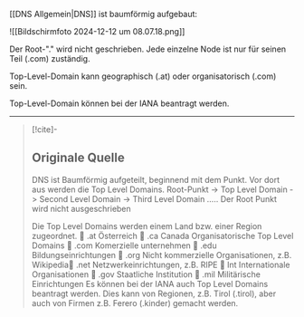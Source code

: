 [[DNS Allgemein|DNS]] ist baumförmig aufgebaut:

![[Bildschirmfoto 2024-12-12 um 08.07.18.png]]

Der Root-"." wird nicht geschrieben.
Jede einzelne Node ist nur für seinen Teil (.com) zuständig.

Top-Level-Domain kann geographisch (.at) oder organisatorisch (.com) sein.

Top-Level-Domain können bei der IANA beantragt werden.

---

> [!cite]-
> ## Originale Quelle
> DNS ist Baumförmig aufgeteilt, beginnend mit dem Punkt. Vor dort aus werden die Top Level Domains. Root-Punkt -> Top Level Domain -> Second Level Domain -> Third Level Domain ….. Der Root Punkt wird nicht ausgeschrieben
>
> Die Top Level Domains werden einem Land bzw. einer Region zugeordnet.  .at Österreich  .ca Canada Organisatorische Top Level Domains  .com Komerzielle unternehmen  .edu Bildungseinrichtungen  .org Nicht kommerzielle Organisationen, z.B. Wikipedia .net Netzwerkeinrichtungen, z.B. RIPE  Int Internationale Organisationen  .gov Staatliche Institution  .mil Militärische Einrichtungen Es können bei der IANA auch Top Level Domains beantragt werden. Dies kann von Regionen, z.B. Tirol (.tirol), aber auch von Firmen z.B. Ferero (.kinder) gemacht werden.